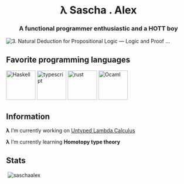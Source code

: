 
<h1  align="center">λ Sascha . Alex

<h3  align="center">A functional programmer enthusiastic and a HOTT boy</h3>

  ![3. Natural Deduction for Propositional Logic — Logic and Proof ...](https://leanprover.github.io/logic_and_proof/_static/natural_deduction_for_propositional_logic.18.png)

## Favorite programming languages
<p align="left"><img src="https://i.imgur.com/tuFExZl.png" alt="Haskell"  height="80"/>  <img src="https://avatars3.githubusercontent.com/u/410000?s=400&v=4" alt="typescript" height="80"/> <img src = "https://upload.wikimedia.org/wikipedia/commons/thumb/d/d5/Rust_programming_language_black_logo.svg/1024px-Rust_programming_language_black_logo.svg.png" alt = "rust" height=80> <img src=https://ocaml.org/img/OCaml_Sticker.svg alt ="Ocaml" height=80></p>

## Information 
**λ** I’m currently working on [Untyped Lambda Calculus](https://github.com/SaschaAlex/LambdaCalculus)

**λ** I’m currently learning **Homotopy type theory**
## Stats

<p>&nbsp;<img align="center" src="https://github-readme-stats.vercel.app/api?username=saschaalex&show_icons=true" alt="saschaalex" /></p>
